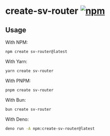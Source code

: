 # create-sv-router <a href="https://www.npmjs.com/package/create-sv-router"><img src="https://badgen.net/npm/v/create-sv-router" alt="npm"></a>

## Usage

With NPM:

```bash
npm create sv-router@latest
```

With Yarn:

```bash
yarn create sv-router
```

With PNPM:

```bash
pnpm create sv-router
```

With Bun:

```bash
bun create sv-router
```

With Deno:

```bash
deno run -A npm:create-sv-router@latest
```
